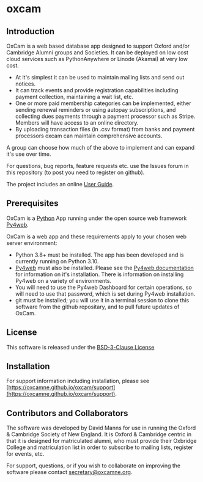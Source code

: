 # oxcam

## Introduction

OxCam is a web based database app designed to support Oxford and/or Cambridge Alumni groups and Societies.
It can be deployed on low cost cloud services such as PythonAnywhere or Linode (Akamai) at very low cost.

- At it's simplest it can be used to maintain mailing lists and send out notices.
- It can track events and provide registration capabilities including payment collection, maintaining a wait
list, etc.
- One or more paid membership categories can be implemented, either sending renewal reminders
or using autopay subscriptions, and collecting dues payments through a payment processor such as
Stripe. Members will have access to an online directory.
- By uploading transaction files (in .csv format) from banks and payment processors oxcam can maintain comprehensive accounts.

A group can choose how much of the above to implement and can expand it's use over time.

For questions, bug reports, feature requests etc. use the Issues forum in this repository (to post you need to register on github).

The project includes an online [User Guide](https://oxcamne.github.io/oxcam).

## Prerequisites

OxCam is a [Python](https://www.python.org) App running under the open source web framework [Py4web](https://github.com/web2py/py4web).

OxCam is a web app and these requirements apply to your chosen web server environment:

- Python 3.8+ must be installed. The app has been developed and is currently running on Python 3.10.
- [Py4web](https://py4web.com/_documentation) must also be installed. Please see the [Py4web documentation](https://py4web.com/_documentation) for information on it's installation. There is information on installing Py4web on a variety of environments.
- You will need to use the Py4web Dashboard for certain operations, so will need to use that password, which is set during Py4web installation.
- git must be installed; you will use it in a terminal session to clone this software from the github repositary, and to pull future updates of OxCam.

## License

This software is released under the [BSD-3-Clause License](LICENSE)

## Installation

For support information including installation, please see [https://oxcamne.github.io/oxcam/support](https://oxcamne.github.io/oxcam/support).

## Contributors and Collaborators

The software was developed by David Manns for use in running the Oxford & Cambridge Society of New England. It is Oxford & Cambridge centric in that it is designed for matriculated alumni, who must provide their Oxbridge
College and matriculation list in order to subscribe to mailing lists, register for events, etc.

For support, questions, or if you wish to collaborate on improving the software please contact <secretary@oxcamne.org>.
